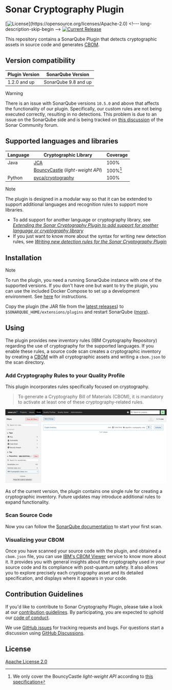 # Sonar Cryptography Plugin

[![License](https://img.shields.io/github/license/IBM/sonar-cryptography.svg?)](https://opensource.org/licenses/Apache-2.0) <!--- long-description-skip-begin -->
[![Current Release](https://img.shields.io/github/release/IBM/sonar-cryptography.svg?logo=IBM)](https://github.com/IBM/sonar-cryptography/releases)


This repository contains a SonarQube Plugin that detects cryptographic assets 
in source code and generates [CBOM](https://cyclonedx.org/capabilities/cbom/).

## Version compatibility

| Plugin Version | SonarQube Version                 |
|----------------|-----------------------------------|
| 1.2.0 and up   | SonarQube 9.8 and up              |      

> [!WARNING]
> There is an issue with SonarQube versions `10.5.0` and above that affects the functionality of our plugin. Specifically, our custom rules are not being executed correctly, resulting in no detections. This problem is due to an issue on the SonarQube side and is being tracked on [this discussion](https://community.sonarsource.com/t/custom-java-rules-are-not-executed-after-sonar-api-upgrade-from-9-x-to-10-x/119621) of the Sonar Community forum.

## Supported languages and libraries

| Language | Cryptographic Library                                                                         | Coverage | 
|----------|-----------------------------------------------------------------------------------------------|----------|
| Java     | [JCA](https://docs.oracle.com/javase/8/docs/technotes/guides/security/crypto/CryptoSpec.html) | 100%     |
|          | [BouncyCastle](https://github.com/bcgit/bc-java) (*light-weight API*)                         | 100%[^1] |
| Python   | [pyca/cryptography](https://cryptography.io/en/latest/)                                       | 100%     |


[^1]: We only cover the BouncyCastle *light-weight API* according to [this specification](https://javadoc.io/static/org.bouncycastle/bctls-jdk14/1.75/specifications.html)

> [!NOTE]
> The plugin is designed in a modular way so that it can be extended to support additional languages and recognition rules to support more libraries.
> - To add support for another language or cryptography library, see [*Extending the Sonar Cryptography Plugin to add support for another language or cryptography library*](./docs/LANGUAGE_SUPPORT.md)
> - If you just want to know more about the syntax for writing new detection rules, see [*Writing new detection rules for the Sonar Cryptography Plugin*](./docs/DETECTION_RULE_STRUCTURE.md)

## Installation

> [!NOTE] 
> To run the plugin, you need a running SonarQube instance with one of the supported 
> versions. If you don't have one but want to try the plugin, you can use the
> included Docker Compose to set up a development environment. See 
> [here](CONTRIBUTING.md#build) for instructions.

Copy the plugin (the JAR file from the [latest releases](https://github.com/IBM/sonar-cryptography/releases))
to `$SONARQUBE_HOME/extensions/plugins` and restart 
SonarQube ([more](https://docs.sonarqube.org/latest/setup-and-upgrade/install-a-plugin/)).

## Using

The plugin provides new inventory rules (IBM Cryptography Repository) regarding the use of cryptography for 
the supported languages.
If you enable these rules, a source code scan creates a cryptographic inventory by creating a 
[CBOM](https://cyclonedx.org/capabilities/cbom/) with all cryptographic assets and writing 
a `cbom.json` to the scan directory.

### Add Cryptography Rules to your Quality Profile

This plugin incorporates rules specifically focused on cryptography.

> To generate a Cryptography Bill of Materials (CBOM), it is mandatory to activate at 
> least one of these cryptography-related rules.

![Activate Rules Crypto Rules](.github/img/rules.png)

As of the current version, the plugin contains one single rule for creating a cryptographic inventory. 
Future updates may introduce additional rules to expand functionality.

### Scan Source Code

Now you can follow the [SonarQube documentation](https://docs.sonarqube.org/latest/analyzing-source-code/overview/) 
to start your first scan.

### Visualizing your CBOM

Once you have scanned your source code with the plugin, and obtained a `cbom.json` file, you can use [IBM's CBOM Viewer](https://www.zurich.ibm.com/cbom/) service to know more about it.
It provides you with general insights about the cryptography used in your source code and its compliance with post-quantum safety.
It also allows you to explore precisely each cryptography asset and its detailed specification, and displays where it appears in your code.

## Contribution Guidelines

If you'd like to contribute to Sonar Cryptography Plugin, please take a look at our
[contribution guidelines](CONTRIBUTING.md). By participating, you are expected to uphold our [code of conduct](CODE_OF_CONDUCT.md).

We use [GitHub issues](https://github.com/IBM/sonar-cryptography/issues) for tracking requests and bugs. For questions
start a discussion using [GitHub Discussions](https://github.com/IBM/sonar-cryptography/discussions).

## License

[Apache License 2.0](LICENSE.txt)









